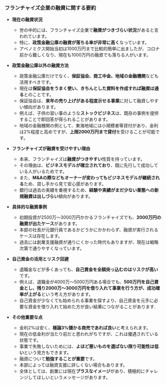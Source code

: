 
### フランチャイズ企業の融資に関する要約

- **現在の融資状況**
    
    - 世の中的には、フランチャイズ企業で**融資がつきづらい状況**があると言われています。
    - 特に、**政策金融公庫の融資が落ちる率が非常に高く**なっています。
    - アベノミクス開始当初は1000万円まで比較的簡単に出ましたが、コロナ前から難しくなり、現在も1000万円の融資でも落ちる人がいます。
- **政策金融公庫以外の融資方法**
    
    - 政策金融公庫だけでなく、**保証協会、商工中金、地域の金融機関**なども活用すべきです。
    - 現在は**保証協会をうまく使い、きちんとした資料を作成すれば融資は通る**とのことです。
    - 保証協会は、**来年の売り上げがある程度示せる事業**に対して融資しやすい傾向があります。
    - 例えば、子供の習い事のような**ストックビジネス**は、既存の事例を提供することで即回答が得られることがあります。
    - 地域の金融機関の例として、東海地域には小規模者等貸付があり、金利は2%程度と高めですが、**上限2000万円まで貸付**を受けることが可能です。
- **フランチャイズが融資を受けやすい理由**
    
    - 本来、フランチャイズは**融資がつきやすい**性質を持っています。
    - その理由は、**ビジネスモデルが確立されており**、既に先行して成功している人がいるためです。
    - また、**M&Aの際などもオーナーが変わってもビジネスモデルが継続される**ため、貸し手から見て安心感があります。
    - 銀行は過去の実績を重視するため、**経験や実績がまだ少ない業態への新規融資は出しづらい**傾向があります。
- **具体的な融資事例**
    
    - 初期投資が2500万〜3000万円かかるフランチャイズでも、**2000万円の融資が出たケース**があります。
    - 本部の社長が元銀行員であるかどうかにかかわらず、融資が実行されるケースは存在します。
    - 過去には創業支援融資が通りにくかった時代もありますが、現在は戦略次第で通りやすくなっています。
- **自己資金の活用とリスク回避**
    
    - 退職金などが多くあっても、**自己資金を全額突っ込むのはリスクが高い**です。
    - 例えば、退職金が4000万〜5000万円ある場合でも、**500万円を自己資金とし、残り2000万〜3000万円を借り入れて事業を行う方が、成功確率が上がる**という考え方があります。
    - 自己資金が少なくても始められる事業を探すより、自己資金を元手に必要な資金を借り入れて始めた方が良い結果につながることがあります.
- **その他重要な点**
    
    - 金利2%は安く、**極論3%儲かる商売であれば良い**と考えられます。
    - 現在の低金利が当たり前だと思われがちですが、これは優遇されている状態です。
    - 事業で失敗しないためには、**よほど悪いものを選ばない限り可能性は低い**という見方もできます。
    - 融資について**勉強することが重要**です。
    - 本部によっては融資支援に詳しくない場合もあります。
    - 全体としては、創業には現在**プラスなイメージ**があり、積極的にチャレンジしてほしいというメッセージがあります。